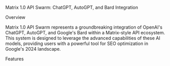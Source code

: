 Matrix 1.0 API Swarm: ChatGPT, AutoGPT, and Bard Integration

Overview

Matrix 1.0 API Swarm represents a groundbreaking integration of OpenAI's ChatGPT, AutoGPT, and Google's Bard within a Matrix-style API ecosystem. This system is designed to leverage the advanced capabilities of these AI models, providing users with a powerful tool for SEO optimization in Google's 2024 landscape.

Features

